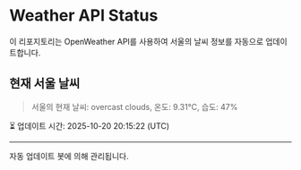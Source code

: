 
# Weather API Status

이 리포지토리는 OpenWeather API를 사용하여 서울의 날씨 정보를 자동으로 업데이트합니다.

## 현재 서울 날씨
> 서울의 현재 날씨: overcast clouds, 온도: 9.31°C, 습도: 47%

⏳ 업데이트 시간: 2025-10-20 20:15:22 (UTC)

---
자동 업데이트 봇에 의해 관리됩니다.
